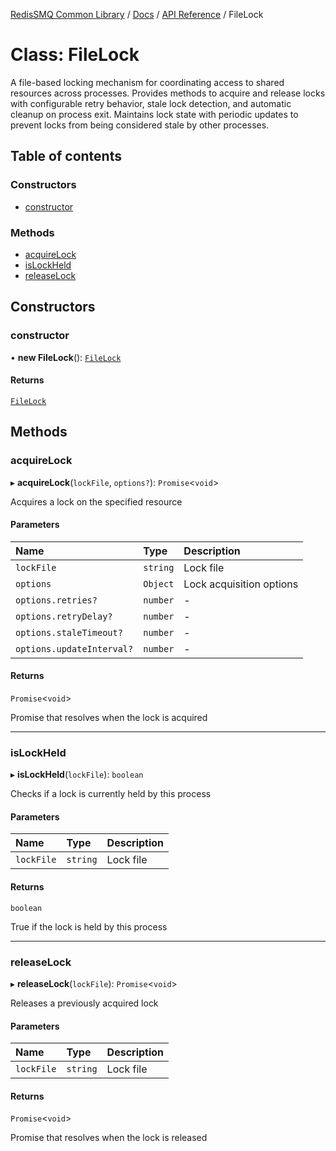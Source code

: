 [RedisSMQ Common Library](../../../README.md) / [Docs](../../README.md) / [API Reference](../README.md) / FileLock

# Class: FileLock

A file-based locking mechanism for coordinating access to shared resources
across processes. Provides methods to acquire and release locks with configurable
retry behavior, stale lock detection, and automatic cleanup on process exit.
Maintains lock state with periodic updates to prevent locks from being considered
stale by other processes.

## Table of contents

### Constructors

- [constructor](FileLock.md#constructor)

### Methods

- [acquireLock](FileLock.md#acquirelock)
- [isLockHeld](FileLock.md#islockheld)
- [releaseLock](FileLock.md#releaselock)

## Constructors

### constructor

• **new FileLock**(): [`FileLock`](FileLock.md)

#### Returns

[`FileLock`](FileLock.md)

## Methods

### acquireLock

▸ **acquireLock**(`lockFile`, `options?`): `Promise`\<`void`\>

Acquires a lock on the specified resource

#### Parameters

| Name | Type | Description |
| :------ | :------ | :------ |
| `lockFile` | `string` | Lock file |
| `options` | `Object` | Lock acquisition options |
| `options.retries?` | `number` | - |
| `options.retryDelay?` | `number` | - |
| `options.staleTimeout?` | `number` | - |
| `options.updateInterval?` | `number` | - |

#### Returns

`Promise`\<`void`\>

Promise that resolves when the lock is acquired

___

### isLockHeld

▸ **isLockHeld**(`lockFile`): `boolean`

Checks if a lock is currently held by this process

#### Parameters

| Name | Type | Description |
| :------ | :------ | :------ |
| `lockFile` | `string` | Lock file |

#### Returns

`boolean`

True if the lock is held by this process

___

### releaseLock

▸ **releaseLock**(`lockFile`): `Promise`\<`void`\>

Releases a previously acquired lock

#### Parameters

| Name | Type | Description |
| :------ | :------ | :------ |
| `lockFile` | `string` | Lock file |

#### Returns

`Promise`\<`void`\>

Promise that resolves when the lock is released
